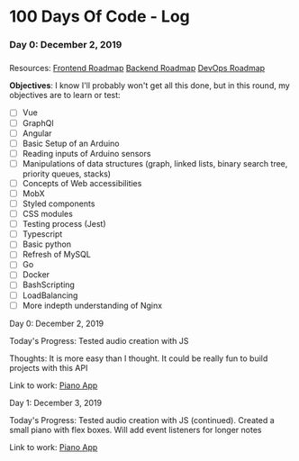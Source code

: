 # 100 Days Of Code - Log

### Day 0: December 2, 2019

#####

Resources:
[Frontend Roadmap](https://roadmap.sh/frontend)
[Backend Roadmap](https://roadmap.sh/backend)
[DevOps Roadmap](https://roadmap.sh/devops)

**Objectives**: I know I'll probably won't get all this done, but in this round, my objectives are to learn or test:

-   [ ] Vue
-   [ ] GraphQl
-   [ ] Angular
-   [ ] Basic Setup of an Arduino
-   [ ] Reading inputs of Arduino sensors
-   [ ] Manipulations of data structures (graph, linked lists, binary search tree, priority queues, stacks)
-   [ ] Concepts of Web accessibilities
-   [ ] MobX
-   [ ] Styled components
-   [ ] CSS modules
-   [ ] Testing process (Jest)
-   [ ] Typescript
-   [ ] Basic python
-   [ ] Refresh of MySQL
-   [ ] Go
-   [ ] Docker
-   [ ] BashScripting
-   [ ] LoadBalancing
-   [ ] More indepth understanding of Nginx

Day 0: December 2, 2019

Today's Progress: Tested audio creation with JS

Thoughts: It is more easy than I thought. It could be really fun to build projects with this API

Link to work: [Piano App]("/https://github.com/MaxLacasseG/100-days-of-code/blob/master/projects/piano.html")

Day 1: December 3, 2019

Today's Progress: Tested audio creation with JS (continued). Created a small piano with flex boxes. Will add event listeners for longer notes

Link to work: [Piano App]("/https://github.com/MaxLacasseG/100-days-of-code/blob/master/projects/piano.html")

